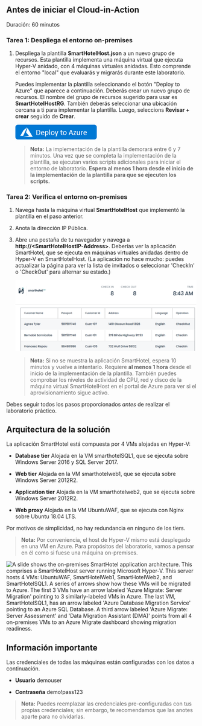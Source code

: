 ## Antes de iniciar el Cloud-in-Action

Duración: 60 minutos

### Tarea 1: Despliega el entorno on-premises

1. Despliega la plantilla **SmartHotelHost.json** a un nuevo grupo de recursos. Esta plantilla implementa una máquina virtual que ejecuta Hyper-V anidado, con 4 máquinas virtuales anidadas. Esto comprende el entorno "local" que evaluarás y migrarás durante este laboratorio.

    Puedes implementar la plantilla seleccionando el botón "Deploy to Azure" que aparece a continuación. Deberás crear un nuevo grupo de recursos. El nombre del grupo de recursos sugerido para usar es **SmartHotelHostRG**. También deberás seleccionar una ubicación cercana a ti para implementar la plantilla. Luego, seleccions **Revisar + crear** seguido de **Crear**.
    
    <a href="https://portal.azure.com/#create/Microsoft.Template/uri/https%3A%2F%2Fstoragetino.blob.core.windows.net%2Fsmarthotel%2FSmartHotelHost.json" target="_blank">![Botón para desplegar la plantilla SmartHotelHost a Azure.](imagenes/deploy-to-azure.png "Despliega la plantilla SmartHotelHost a Azure")</a>

    > **Nota:** La implementación de la plantilla demorará entre 6 y 7 minutos. Una vez que se completa la implementación de la plantilla, se ejecutan varios scripts adicionales para iniciar el entorno de laboratorio. **Espera al menos 1 hora desde el inicio de la implementación de la plantilla para que se ejecuten los scripts.**

### Tarea 2: Verifica el entorno on-premises

1. Navega hasta la máquina virtual **SmartHotelHost** que implementó la plantilla en el paso anterior.

2. Anota la dirección IP Pública.

3. Abre una pestaña de tu navegador y navega a **http://\<SmartHotelHostIP-Address\>**. Deberías ver la aplicación SmartHotel, que se ejecuta en máquinas virtuales anidadas dentro de Hyper-V en SmartHotelHost. (La aplicación no hace mucho: puedes actualizar la página para ver la lista de invitados o seleccionar 'CheckIn' o 'CheckOut' para alternar su estado.)

    ![Captura de pantalla del navegador que muestra la aplicación SmartHotel.](imagenes/smarthotel.png)

    > **Nota:** Si no se muestra la aplicación SmartHotel, espera 10 minutos y vuelve a intentarlo. Requiere **al menos 1 hora** desde el inicio de la implementación de la plantilla. También puedes comprobar los niveles de actividad de CPU, red y disco de la máquina virtual SmartHotelHost en el portal de Azure para ver si el aprovisionamiento sigue activo.

Debes seguir todos los pasos proporcionados *antes* de realizar el laboratorio práctico.

## Arquitectura de la solución

La aplicación SmartHotel está compuesta por 4 VMs alojadas en Hyper-V:

- **Database tier** Alojada en la VM smarthotelSQL1, que se ejecuta sobre Windows Server 2016 y SQL Server 2017.

- **Web tier** Alojada en la VM smarthotelweb1, que se ejecuta sobre Windows Server 2012R2.

- **Application tier** Alojada en la VM smarthotelweb2, que se ejecuta sobre Windows Server 2012R2.

- **Web proxy** Alojada en la VM UbuntuWAF, que se ejecuta con Nginx sobre Ubuntu 18.04 LTS.

Por motivos de simplicidad, no hay redundancia en ninguno de los tiers.

>**Nota:** Por conveniencia, el host de Hyper-V mismo está desplegado en una VM en Azure. Para propósitos del laboratorio, vamos a pensar en él como si fuese una máquina on-premises.

![A slide shows the on-premises SmartHotel application architecture. This comprises a SmartHotelHost server running Microsoft Hyper-V. This server hosts 4 VMs: UbuntuWAF, SmartHotelWeb1, SmartHotelWeb2, and SmartHotelSQL1. A series of arrows show how these VMs will be migrated to Azure. The first 3 VMs have an arrow labeled 'Azure Migrate: Server Migration' pointing to 3 similarly-labeled VMs in Azure. The last VM, SmartHotelSQL1, has an arrow labeled 'Azure Database Migration Service' pointing to an Azure SQL Database. A third arrow labeled 'Azure Migrate: Server Assessment' and 'Data Migration Assistant (DMA)' points from all 4 on-premises VMs to an Azure Migrate dashboard showing migration readiness.](imagenes/overview.png "Overview de la migración de SmartHotel")

## Información importante

Las credenciales de todas las máquinas están configuradas con los datos a continuación.

- **Usuario** demouser

- **Contraseña** demo!pass123

>**Nota:** Puedes reemplazar las credenciales pre-configuradas con tus propias credenciales; sin embargo, te recomendamos que las anotes aparte para no olvidarlas.
